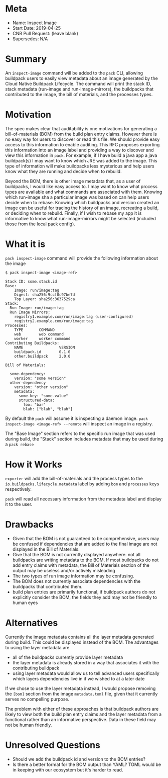 # Meta
[meta]: #meta
- Name: Inspect Image
- Start Date: 2019-04-25
- CNB Pull Request: (leave blank)
- Supersedes: N/A

# Summary
[summary]: #summary

An `inspect-image` command will be added to the `pack` CLI, allowing buildpack users to easily view metadata about an image generated by the Cloud Native Buildpack Lifecycle. The command will print the stack ID, stack metadata (run-image and run-image-mirrors), the buildpacks that contributed to the image, the bill of materials, and the processes types.

# Motivation
[motivation]: #motivation

The spec makes clear that auditability is one motivations for generating a bill-of-materials (BOM) from the build plan entry claims. However there is no easy way for users to discover or read this file. We should provide easy access to this information to enable auditing. This RFC proposes exporting this information into an image label and providing a way to discover and view this information in `pack`. For example, if I have build a java app a java buildpack(s) I may want to know which JRE was added to the image. This type of information will make buildpacks less mysterious and help users know what they are running and decide when to rebuild.

Beyond the BOM, there is other image metadata that, as a user of buildpacks, I would like easy access to. I may want to know what process types are available and what commands are associated with them. Knowing which run-image sha a particular image was based on can help users decide when to rebase. Knowing which buildpacks and version created an image can be useful for tracing the history of an image, recreating a build, or deciding when to rebuild. Finally, if I wish to rebase my app it is informative to know what run-image-mirrors might be selected (included those from the local pack config).

# What it is
[what-it-is]: #what-it-is

`pack inspect-image` command will provide the following information about the image

```
$ pack inspect-image <image-ref>

Stack ID: some.stack.id
Base:
    Image: run/image:tag
    Digest: sha256:9ccf0c97be7d
    Top Layer: sha256:3637529ca
Stack:
  Run Image: run/image:tag
  Run Image Mirrors:
    registry1.example.com/run/image:tag (user-configured)
    registry2.example.com/run/image:tag
Processes:
    TYPE       COMMAND
    web        web command
    worker     worker command
Contributing Buildpacks:
    NAME                VERSION
    buildpack.id        0.1.0
    other.buildpack     2.0.0

Bill of Materials:

  some-dependency:
    version: "some version"
  other-dependency
    version: "other version"
    metadata:
      some-key: "some-value"
      structured-data:
        foo: "bar"
        blah: ["blah", "blah"]
```

By default the `pack` will assume it is inspecting a daemon image. `pack inspect-image <image-ref> --remote` will inspect an image in a registry.

The "Base Image" section refers to the specific run image that was used during build, the "Stack" section includes metadata that may be used during a `pack rebase`

# How it Works
[how-it-works]: #how-it-works

`exporter` will add the bill-of-materials and the process types to the `io.buildpacks.lifecycle.metadata` label by adding `bom` and `processes` keys respectively.

`pack` will read all necessary information from the metadata label and display it to the user. 

# Drawbacks
[drawbacks]: #drawbacks

* Given that the BOM is not guaranteed to be comprehensive, users may be confused if dependencies that are added to the final image are not displayed in the Bill of Materials.
* Give that the BOM is not currently displayed anywhere. not all buildpacks are writing metadata to the BOM. If most buildpacks do not add entry claims with metadata, the Bill of Materials section of the output may be useless and/or actively misleading
* The two types of run image information may be confusing.
* The BOM does not currently associate dependencies with the buildpacks that contributed them.
* build plan entries are primarily functional, if buildpack authors do not explicitly consider the BOM, the fields they add may not be friendly to human eyes

# Alternatives
[alternatives]: #alternatives

Currently the image metadata contains all the layer metadata generated during build. This could be displayed instead of the BOM. The advantages to using the layer metadata are
* all of the buildpacks currently provide layer metadata
* the layer metadata is already stored in a way that associates it with the contributing buildpack
* using layer metadata would allow us to tell advanced users specifically which layers dependencies live in if we wished to at a later date

If we chose to use the layer metadata instead, I would propose removing the `[bom]` section from the image `metadata.toml` file, given that it currently serves no compelling purpose.

The problem with either of these approaches is that buildpack authors are likely to view both the build plan entry claims and the layer metadata from a functional rather than an informative perspective. Data in these field may not be human friendly. 

# Unresolved Questions
[unresolved-questions]: #unresolved-questions

- Should we add the buildpack id and version to the BOM entries?
- Is there a better format for the BOM output than YAML? TOML would be in keeping with our ecosystem but it's harder to read.
